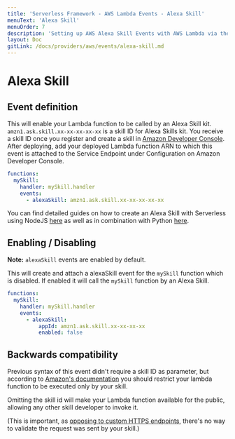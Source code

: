 ```yaml
---
title: 'Serverless Framework - AWS Lambda Events - Alexa Skill'
menuText: 'Alexa Skill'
menuOrder: 7
description: 'Setting up AWS Alexa Skill Events with AWS Lambda via the Serverless Framework'
layout: Doc
gitLink: /docs/providers/aws/events/alexa-skill.md
---
```


# Alexa Skill

## Event definition

This will enable your Lambda function to be called by an Alexa Skill kit.
`amzn1.ask.skill.xx-xx-xx-xx-xx` is a skill ID for Alexa Skills kit. You receive a skill ID once you register and create a skill in [Amazon Developer Console](https://developer.amazon.com/).
After deploying, add your deployed Lambda function ARN to which this event is attached to the Service Endpoint under Configuration on Amazon Developer Console.

```yml
functions:
  mySkill:
    handler: mySkill.handler
    events:
      - alexaSkill: amzn1.ask.skill.xx-xx-xx-xx-xx
```

You can find detailed guides on how to create an Alexa Skill with Serverless using NodeJS [here](https://github.com/serverless/examples/tree/master/aws-node-alexa-skill) as well as in combination with Python [here](https://github.com/serverless/examples/tree/master/aws-python-alexa-skill).

## Enabling / Disabling

**Note:** `alexaSkill` events are enabled by default.

This will create and attach a alexaSkill event for the `mySkill` function which is disabled. If enabled it will call
the `mySkill` function by an Alexa Skill.

```yaml
functions:
  mySkill:
    handler: mySkill.handler
    events:
      - alexaSkill:
          appId: amzn1.ask.skill.xx-xx-xx-xx
          enabled: false
```

## Backwards compatibility

Previous syntax of this event didn't require a skill ID as parameter, but according to [Amazon's documentation](https://developer.amazon.com/docs/custom-skills/host-a-custom-skill-as-an-aws-lambda-function.html#configuring-the-alexa-skills-kit-trigger) you should restrict your lambda function to be executed only by your skill.

Omitting the skill id will make your Lambda function available for the public, allowing any other skill developer to invoke it.

(This is important, as [opposing to custom HTTPS endpoints](https://developer.amazon.com/docs/custom-skills/handle-requests-sent-by-alexa.html#request-verify), there's no way to validate the request was sent by your skill.)
